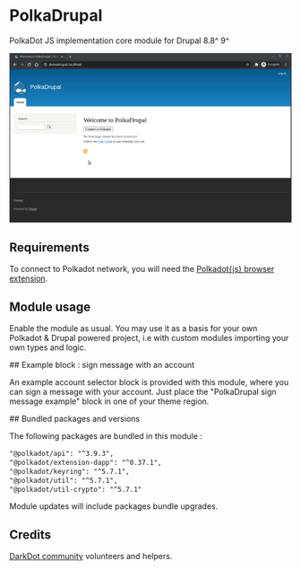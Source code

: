 

# PolkaDrupal

PolkaDot JS implementation core module for Drupal 8.8^ 9^

![PolkaDrupal](Peek-polkadrupal-1.gif)


## Requirements

To connect to Polkadot network, you will need the [Polkadot{js} browser extension](https://polkadot.js.org/extension/).


## Module usage

Enable the module as usual.
You may use it as a basis for your own Polkadot & Drupal powered project, i.e with custom modules importing your own types and logic.


## Example block : sign message with an account

An example account selector block is provided with this module, where you can sign a message with your account.
Just place the "PolkaDrupal sign message example" block in one of your theme region.


## Bundled packages and versions

The following packages are bundled in this module :

    "@polkadot/api": "^3.9.3",
    "@polkadot/extension-dapp": "^0.37.1",
    "@polkadot/keyring": "^5.7.1",
    "@polkadot/util": "^5.7.1",
    "@polkadot/util-crypto": "^5.7.1"

Module updates will include packages bundle upgrades.


## Credits

[DarkDot community](https://darkdot.network) volunteers and helpers.

